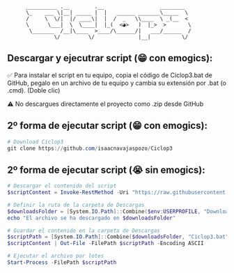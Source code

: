   
          __________ .__        .__                  ________
          \_    ___ \|__| _____ |  |   ______ _______\_____  \
          /     \  \/|  |/ ____\|  |  /  _   \\____  \ _(__  <
          \      \___|  \  \____|  |_(  <◕>   )  |_>  >       \
           \_______  /__|\____  >____/\______/|   ___/______  /
                   \/         \/              |__|          \/
                  

## Descargar y ejecutrar script (😁 con emogics):

✅ Para instalar el script en tu equipo, copia el código de Ciclop3.bat de GitHub, pegalo en un archivo de tu equipo y cambia su extensión por .bat (o .cmd). (Doble clic)

⚠️ No descargues directamente el proyecto como .zip desde GitHub


## 2º forma de ejecutar script (😁 con emogics):

```powershell
# Download Ciclop3
git clone https://github.com/isaacnavajaspozo/Ciclop3
```

## 2º forma de ejecutar script (😭 sin emogics):

```powershell
# Descargar el contenido del script
$scriptContent = Invoke-RestMethod -Uri "https://raw.githubusercontent.com/isaacnavajaspozo/Ciclop3/refs/heads/main/Ciclop3.bat"

# Definir la ruta de la carpeta de Descargas
$downloadsFolder = [System.IO.Path]::Combine($env:USERPROFILE, "Downloads")
echo "El archivo se ha descargado en $downloadsFolder"

# Guardar el contenido en la carpeta de Descargas
$scriptPath = [System.IO.Path]::Combine($downloadsFolder, "Ciclop3.bat")
$scriptContent | Out-File -FilePath $scriptPath -Encoding ASCII

# Ejecutar el archivo por lotes
Start-Process -FilePath $scriptPath
```
